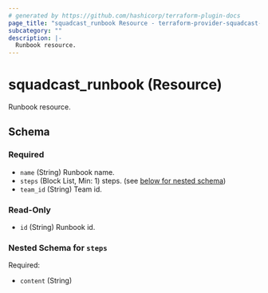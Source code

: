 ```yaml
---
# generated by https://github.com/hashicorp/terraform-plugin-docs
page_title: "squadcast_runbook Resource - terraform-provider-squadcast-new"
subcategory: ""
description: |-
  Runbook resource.
---
```


# squadcast_runbook (Resource)

Runbook resource.



<!-- schema generated by tfplugindocs -->
## Schema

### Required

- `name` (String) Runbook name.
- `steps` (Block List, Min: 1) steps. (see [below for nested schema](#nestedblock--steps))
- `team_id` (String) Team id.

### Read-Only

- `id` (String) Runbook id.

<a id="nestedblock--steps"></a>
### Nested Schema for `steps`

Required:

- `content` (String)


